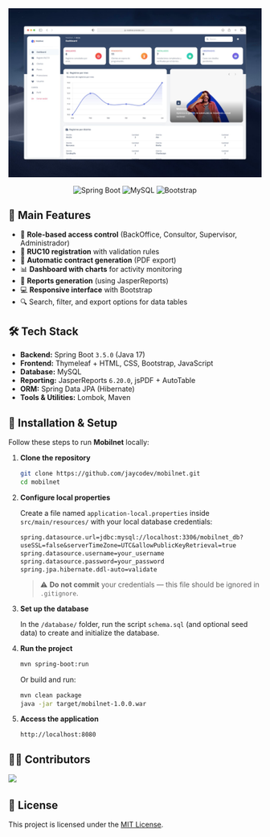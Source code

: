 <div align="center">
  <a href="https://mobilnet.onrender.com">
    <img src="./images/readme.jpg" alt="Mobilnet Preview">
  </a>
  <p></p>
</div>

<div align="center">

![Spring Boot](https://img.shields.io/badge/Spring%20Boot-6DB33F?style=flat&logo=springboot&logoColor=white)
![MySQL](https://img.shields.io/badge/MySQL-3f6f93?style=flat&logo=mysql&logoColor=white)
![Bootstrap](https://img.shields.io/badge/Bootstrap-702cf5?logo=bootstrap&logoColor=white&style=flat)

</div>

## 🚀 Main Features

- 👥 **Role-based access control** (BackOffice, Consultor, Supervisor, Administrador)
- 📝 **RUC10 registration** with validation rules
- 📄 **Automatic contract generation** (PDF export)
- 📊 **Dashboard with charts** for activity monitoring
- 📑 **Reports generation** (using JasperReports)
- 💻 **Responsive interface** with Bootstrap
- 🔍 Search, filter, and export options for data tables

## 🛠 Tech Stack

- **Backend:** Spring Boot `3.5.0` (Java 17)
- **Frontend:** Thymeleaf + HTML, CSS, Bootstrap, JavaScript
- **Database:** MySQL
- **Reporting:** JasperReports `6.20.0`, jsPDF + AutoTable
- **ORM:** Spring Data JPA (Hibernate)
- **Tools & Utilities:** Lombok, Maven

## 🔧 Installation & Setup

Follow these steps to run **Mobilnet** locally:

1. **Clone the repository**
   ```bash
   git clone https://github.com/jaycodev/mobilnet.git
   cd mobilnet
   ```

2. **Configure local properties**
   
   Create a file named `application-local.properties` inside `src/main/resources/` with your local database credentials:
   ```properties
   spring.datasource.url=jdbc:mysql://localhost:3306/mobilnet_db?useSSL=false&serverTimeZone=UTC&allowPublicKeyRetrieval=true
   spring.datasource.username=your_username
   spring.datasource.password=your_password
   spring.jpa.hibernate.ddl-auto=validate
   ```

   > ⚠️ **Do not commit** your credentials — this file should be ignored in `.gitignore`.

3. **Set up the database**
   
   In the `/database/` folder, run the script `schema.sql` (and optional seed data) to create and initialize the database.

4. **Run the project**
   ```bash
   mvn spring-boot:run
   ```
   Or build and run:
   ```bash
   mvn clean package
   java -jar target/mobilnet-1.0.0.war
   ```

5. **Access the application**
   ```
   http://localhost:8080
   ```

## 🧑‍💻 Contributors

<a href="https://github.com/jaycodev/mobilnet/graphs/contributors">
  <img src="https://contrib.rocks/image?repo=jaycodev/mobilnet" />
</a>

## 📄 License

This project is licensed under the [MIT License](./LICENSE).
